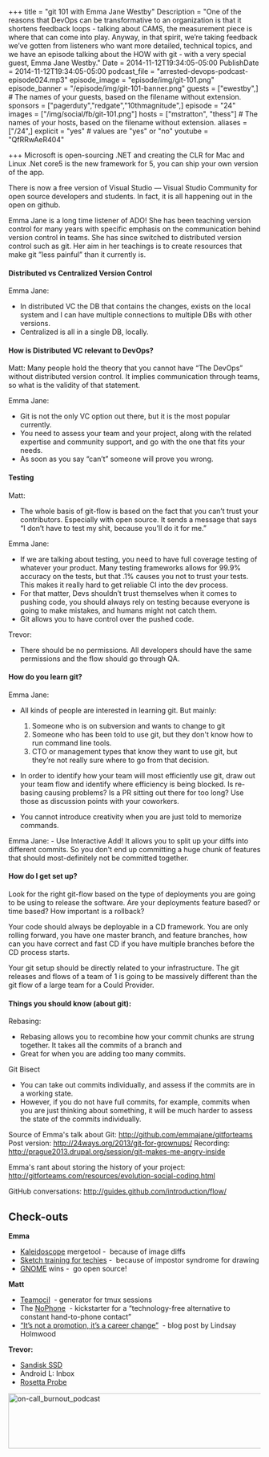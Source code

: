 +++
title = "git 101 with Emma Jane Westby"
Description = "One of the reasons that DevOps can be transformative to an organization is that it shortens feedback loops - talking about CAMS, the measurement piece is where that can come into play. Anyway, in that spirit, we’re taking feedback we’ve gotten from listeners who want more detailed, technical topics, and we have an episode talking about the HOW with git - with a very special guest, Emma Jane Westby."
Date = 2014-11-12T19:34:05-05:00
PublishDate = 2014-11-12T19:34:05-05:00
podcast_file = "arrested-devops-podcast-episode024.mp3"
episode_image = "episode/img/git-101.png"
episode_banner = "/episode/img/git-101-banner.png"
guests = ["ewestby",] # The names of your guests, based on the filename without extension.
sponsors = ["pagerduty","redgate","10thmagnitude",]
episode = "24"
images = ["/img/social/fb/git-101.png"]
hosts = ["mstratton", "thess"] # The names of your hosts, based on the filename without extension.
aliases = ["/24",]
explicit = "yes" # values are "yes" or "no"
youtube = "QfRRwAeR404"

+++
Microsoft is open-sourcing .NET and creating the CLR for Mac and Linux
.Net core5 is the new framework for 5, you can ship your own version of the app.

There is now a free version of Visual Studio — Visual Studio Community for open source developers and students.
In fact, it is all happening out in the open on github.

Emma Jane is a long time listener of ADO! She has been teaching version control for many years with specific emphasis on the communication behind version control in teams. She has since switched to distributed version control such as git. Her aim in her teachings is to create resources that make git ”less painful” than it currently is.

#### Distributed vs Centralized Version Control
Emma Jane:
- In distributed VC the DB that contains the changes, exists on the local system and I can have multiple connections to multiple DBs with other versions.
- Centralized is all in a single DB, locally.

#### How is Distributed VC relevant to DevOps?
Matt: Many people hold the theory that you cannot have “The DevOps” without distributed version control. It implies communication through teams, so what is the validity of that statement.

Emma Jane:
- Git is not the only VC option out there, but it is the most popular currently.
- You need to assess your team and your project, along with the related expertise and community support, and go with the one that fits your needs.
- As soon as you say “can’t” someone will prove you wrong.

#### Testing
Matt:
- The whole basis of git-flow is based on the fact that you can’t trust your contributors. Especially with open source. It sends a message that says “I don’t have to test my shit, because you’ll do it for me.”

Emma Jane:
- If we are talking about testing, you need to have full coverage testing of whatever your product. Many testing frameworks allows for 99.9% accuracy on the tests, but that .1% causes you not to trust your tests. This makes it really hard to get reliable CI into the dev process.
- For that matter, Devs shouldn’t trust themselves when it comes to pushing code, you should always rely on testing because everyone is going to make mistakes, and humans might not catch them.
- Git allows you to have control over the pushed code.  

Trevor:
- There should be no permissions. All developers should have the same permissions and the flow should go through QA.

#### How do you learn git?
Emma Jane:
- All kinds of people are interested in learning git. But mainly:
    1) Someone who is on subversion and wants to change to git
    2) Someone who has been told to use git, but they don't know how to run command line tools.
	3) CTO or management types that know they want to use git, but they’re not really sure where to go from that decision.

- In order to identify how your team will most efficiently use git, draw out your team flow and identify where efficiency is being blocked. Is re-basing causing problems? Is a PR sitting out there for too long? Use those as discussion points with your coworkers.
- You cannot introduce creativity when you are just told to memorize commands.

Emma Jane:
	- Use Interactive Add! It allows you to split up your diffs into different commits. So you don't end up committing a huge chunk of features that should most-definitely not be committed together.

#### How do I get set up?
Look for the right git-flow based on the type of deployments you are going to be using to release the software. Are your deployments feature based? or time based? How important is a rollback?

Your code should always be deployable in a CD framework. You are only rolling forward, you have one master branch, and feature branches, how can you have correct and fast CD if you have multiple branches before the CD process starts.

Your git setup should be directly related to your infrastructure. The git releases and flows of a team of 1 is going to be massively different than the git flow of a large team for a Could Provider.

#### Things you should know (about git):
Rebasing:
- Rebasing allows you to recombine how your commit chunks are strung together. It takes all the commits of a branch and
- Great for when you are adding too many commits.

Git Bisect
- You can take out commits individually, and assess if the commits are in a working state.
- However, if you do not have full commits, for example, commits when you are just thinking about something, it will be much harder to assess the state of the commits individually.

Source of Emma's talk about Git: <a href="http://github.com/emmajane/gitforteams" target="_blank">http://github.com/emmajane/gitforteams</a>
Post version: <a href="http://24ways.org/2013/git-for-grownups/" target="_blank">http://24ways.org/2013/git-for-grownups/</a>
Recording: http://prague2013.drupal.org/session/git-makes-me-angry-inside

Emma's rant about storing the history of your project: <a href="http://gitforteams.com/resources/evolution-social-coding.html" target="_blank">http://gitforteams.com/resources/evolution-social-coding.html</a>

GitHub conversations: <a href="http://guides.github.com/introduction/flow/" target="_blank">http://guides.github.com/introduction/flow/</a>

<h2>Check-outs</h2>
<b>Emma</b>
<ul>
	<li><a href="http://www.kaleidoscopeapp.com/" target="_blank">Kaleidoscope</a> mergetool -  because of image diffs</li>
	<li><a href="http://rachelnabors.com/training/" target="_blank">Sketch training for techies</a> -  because of impostor syndrome for drawing</li>
	<li><a href="http://gnome.org/groupon/" target="_blank">GNOME</a> wins -  go open source!</li>
</ul>
<b>Matt</b>
<ul>
	<li><a href="http://github.com/remiprev/teamocil" target="_blank">Teamocil</a>  - generator for tmux sessions</li>
	<li>The <a href="http://www.kickstarter.com/projects/nophone-usa/the-new-and-unimproved-nophone" target="_blank">NoPhone</a>  - kickstarter for a “technology-free alternative to constant hand-to-phone contact”</li>
	<li><a href="http://fractio.nl/2014/09/19/not-a-promotion-a-career-change/" target="_blank">“It’s not a promotion, it’s a career change”</a>  - blog post by Lindsay Holmwood</li>
</ul>
<b>Trevor: </b>
<ul>
	<li><a href="http://www.sandisk.com/enterprise/ulltradimm-ssd/" target="_blank">Sandisk SSD</a></li>
	<li>Android L: Inbox</li>
	<li><a href="http://www.popularmechanics.com/how-to/blog/what-you-need-to-know-about-rosettas-mission-to-land-on-a-comet-17416959" target="_blank">Rosetta Probe</a></li>
</ul>
<a href="https://www.arresteddevops.com/pagerduty"><img class="alignleft size-full wp-image-395" src="https://www.arresteddevops.com/app/uploads/2014/08/on-call_burnout_podcast.jpg" alt="on-call_burnout_podcast" width="600" height="110" /></a>

